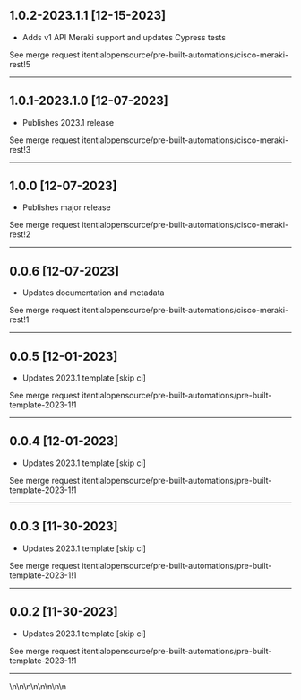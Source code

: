 
## 1.0.2-2023.1.1 [12-15-2023]

* Adds v1 API Meraki support and updates Cypress tests

See merge request itentialopensource/pre-built-automations/cisco-meraki-rest!5

---

## 1.0.1-2023.1.0 [12-07-2023]

* Publishes 2023.1 release

See merge request itentialopensource/pre-built-automations/cisco-meraki-rest!3

---

## 1.0.0 [12-07-2023]

* Publishes major release

See merge request itentialopensource/pre-built-automations/cisco-meraki-rest!2

---

## 0.0.6 [12-07-2023]

* Updates documentation and metadata

See merge request itentialopensource/pre-built-automations/cisco-meraki-rest!1

---

## 0.0.5 [12-01-2023]

* Updates 2023.1 template [skip ci]

See merge request itentialopensource/pre-built-automations/pre-built-template-2023-1!1

---

## 0.0.4 [12-01-2023]

* Updates 2023.1 template [skip ci]

See merge request itentialopensource/pre-built-automations/pre-built-template-2023-1!1

---

## 0.0.3 [11-30-2023]

* Updates 2023.1 template [skip ci]

See merge request itentialopensource/pre-built-automations/pre-built-template-2023-1!1

---

## 0.0.2 [11-30-2023]

* Updates 2023.1 template [skip ci]

See merge request itentialopensource/pre-built-automations/pre-built-template-2023-1!1

---
\n\n\n\n\n\n\n\n
